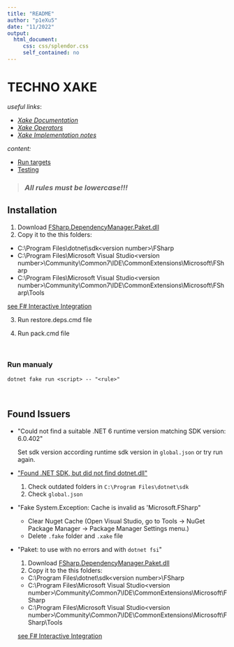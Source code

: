 ```yaml
---
title: "README"
author: "p1eXu5"
date: "11/2022"
output: 
  html_document:
     css: css/splendor.css
     self_contained: no
---
```


<link href="css/splendor.css" rel="stylesheet"></link>

TECHNO XAKE
===========

_useful links_:

- *[Xake Documentation](https://github.com/FakeBuild/Xake/wiki)*
- *[Xake Operators](https://github.com/FakeBuild/Xake/blob/dev/src/core/ScriptFuncs.fs#L123)*
- *[Xake Implementation notes](https://github.com/FakeBuild/Xake/blob/dev/docs/implnotes.md#implementation-notes)*


_content:_

- [Run targets](#run-targets)
- [Testing](#testing)

> <h3><i> All rules must be lowercase!!!</i></h3>

## Installation

1. Download [FSharp.DependencyManager.Paket.dll](https://github.com/fsprojects/Paket/releases)
2. Copy it to the this folders:

  - C:\Program Files\dotnet\sdk\<version number>\FSharp
  - C:\Program Files\Microsoft Visual Studio\<version number>\Community\Common7\IDE\CommonExtensions\Microsoft\FSharp
  - C:\Program Files\Microsoft Visual Studio\<version number>\Community\Common7\IDE\CommonExtensions\Microsoft\FSharp\Tools

  [see F# Interactive Integration](https://fsprojects.github.io/Paket/fsi-integration.html)

3. Run restore.deps.cmd file

4. Run pack.cmd file

<br/>

### Run manualy

`dotnet fake run <script> -- "<rule>"`

<br/>

## Found Issuers

- "Could not find a suitable .NET 6 runtime version matching SDK version: 6.0.402"

  Set sdk version according runtime sdk version in `global.json` or try run again.

- ["Found .NET SDK, but did not find dotnet.dll"](https://stackoverflow.com/a/69178032/11228653)

  1. Check outdated folders in `C:\Program Files\dotnet\sdk`
  2. Check `global.json`

- "Fake System.Exception: Cache is invalid as 'Microsoft.FSharp"
    
  - Clear Nuget Cache (Open Visual Studio, go to Tools -> NuGet Package Manager -> Package Manager Settings menu.)
  - Delete `.fake` folder and `.xake` file

- "Paket: to use with no errors and with `dotnet fsi`"

  1. Download [FSharp.DependencyManager.Paket.dll](https://github.com/fsprojects/Paket/releases)
  2. Copy it to the this folders:

    - C:\Program Files\dotnet\sdk\<version number>\FSharp
    - C:\Program Files\Microsoft Visual Studio\<version number>\Community\Common7\IDE\CommonExtensions\Microsoft\FSharp
    - C:\Program Files\Microsoft Visual Studio\<version number>\Community\Common7\IDE\CommonExtensions\Microsoft\FSharp\Tools

  [see F# Interactive Integration](https://fsprojects.github.io/Paket/fsi-integration.html)